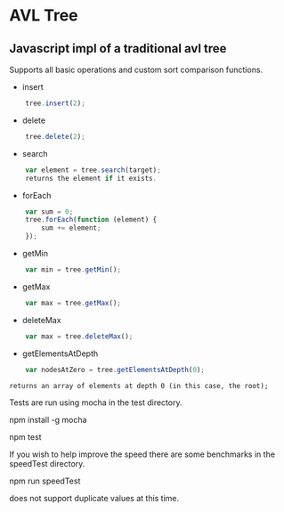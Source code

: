 # AVL Tree
## Javascript impl of a traditional avl tree
Supports all basic operations and custom sort comparison functions.

* insert
```javascript
	tree.insert(2);
```
* delete
```javascript
	tree.delete(2);
```
* search
```javascript
	var element = tree.search(target);
	returns the element if it exists.
```
* forEach
```javascript
	var sum = 0;
	tree.forEach(function (element) {
		sum += element;
	});
```
* getMin
```javascript
	var min = tree.getMin();
```
* getMax
```javascript
	var max = tree.getMax();
```
* deleteMax
```javascript
	var max = tree.deleteMax();
```
* getElementsAtDepth
```javascript
	var nodesAtZero = tree.getElementsAtDepth(0);
```
	returns an array of elements at depth 0 (in this case, the root);

Tests are run using mocha in the test directory.

npm install -g mocha

npm test

If you wish to help improve the speed there are some benchmarks in the speedTest directory.

npm run speedTest

does not support duplicate values at this time.